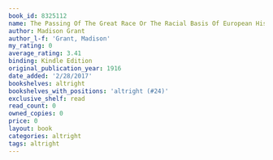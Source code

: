 ```yaml
---
book_id: 8325112
name: The Passing Of The Great Race Or The Racial Basis Of European History
author: Madison Grant
author_l-f: 'Grant, Madison'
my_rating: 0
average_rating: 3.41
binding: Kindle Edition
original_publication_year: 1916
date_added: '2/28/2017'
bookshelves: altright
bookshelves_with_positions: 'altright (#24)'
exclusive_shelf: read
read_count: 0
owned_copies: 0
price: 0
layout: book
categories: altright
tags: altright
---
```

